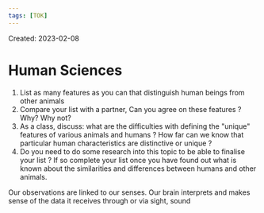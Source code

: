 ```yaml
---
tags: [TOK] 
---
```

Created: 2023-02-08

# Human Sciences

1) List as many features as you can that distinguish human beings from other animals
2) Compare your list with a partner, Can you agree on these features ? Why? Why not?
3) As a class, discuss: what are the difficulties with defining the "unique" features of various animals and humans ? How far can we know that particular human characteristics  are distinctive or unique ?
4) Do you need to do some research into this topic to be able to finalise your list ? If so complete your list once you have found out what is known about the similarities and differences between humans and other animals.

Our observations are linked to our senses. Our brain interprets and makes sense  of the data it receives through or via sight, sound  